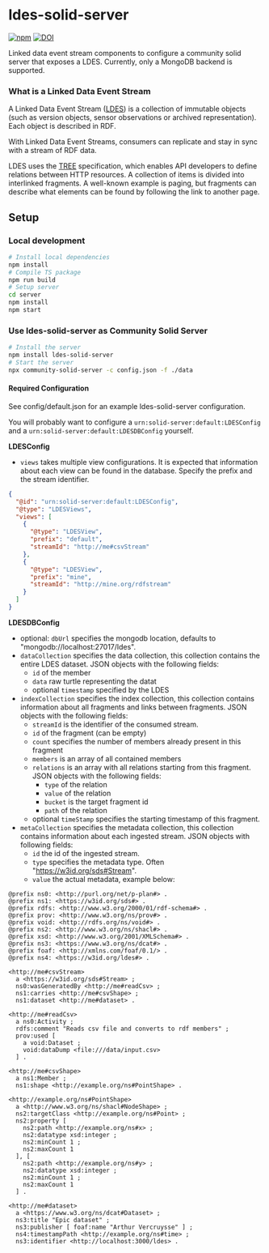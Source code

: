 # ldes-solid-server

[![npm](https://img.shields.io/npm/v/ldes-solid-server)](https://www.npmjs.com/package/ldes-solid-server)
[![DOI](https://zenodo.org/badge/DOI/10.5281/zenodo.7702103.svg)](https://doi.org/10.5281/zenodo.7702103)

Linked data event stream components to configure a community solid server that exposes a LDES.
Currently, only a MongoDB backend is supported.

### What is a Linked Data Event Stream

A Linked Data Event Stream ([LDES](https://semiceu.github.io/LinkedDataEventStreams/)) is a collection of immutable objects (such as version objects, sensor observations or archived representation). Each object is described in RDF.

With Linked Data Event Streams, consumers can replicate and stay in sync with a stream of RDF data.

LDES uses the [TREE](https://treecg.github.io/specification/) specification, which enables API developers to define relations between HTTP resources.
A collection of items is divided into interlinked fragments.
A well-known example is paging, but fragments can describe what elements can be found by following the link to another page.

## Setup

### Local development

```bash
# Install local dependencies
npm install
# Compile TS package
npm run build
# Setup server
cd server
npm install
npm start
```

### Use ldes-solid-server as Community Solid Server

```bash
# Install the server
npm install ldes-solid-server
# Start the server
npx community-solid-server -c config.json -f ./data
```

#### Required Configuration

See config/default.json for an example ldes-solid-server configuration.

You will probably want to configure a `urn:solid-server:default:LDESConfig` and a `urn:solid-server:default:LDESDBConfig` yourself.

**LDESConfig**

- `views` takes multiple view configurations. It is expected that information about each view can be found in the database. Specify the prefix and the stream identifier.

```json
{
  "@id": "urn:solid-server:default:LDESConfig",
  "@type": "LDESViews",
  "views": [
    {
      "@type": "LDESView",
      "prefix": "default",
      "streamId": "http://me#csvStream"
    },
    {
      "@type": "LDESView",
      "prefix": "mine",
      "streamId": "http://mine.org/rdfstream"
    }
  ]
}
```


**LDESDBConfig**

- optional: `dbUrl` specifies the mongodb location, defaults to "mongodb://localhost:27017/ldes".
- `dataCollection` specifies the data collection, this collection contains the entire LDES dataset. JSON objects with the following fields:
    - `id` of the member
    - `data` raw turtle representing the datat
    - optional `timestamp` specified by the LDES
- `indexCollection` specifies the index collection, this collection contains information about all fragments and links between fragments. JSON objects with the following fields:
    - `streamId` is the identifier of the consumed stream.
    - `id` of the fragment (can be empty)
    - `count` specifies the number of members already present in this fragment
    - `members` is an array of all contained members
    - `relations` is an array with all relations starting from this fragment. JSON objects with the following fields:
        - `type` of the relation
        - `value` of the relation
        - `bucket` is the target fragment id
        - `path` of the relation
    - optional `timeStamp` specifies the starting timestamp of this fragment.
- `metaCollection` specifies the metadata collection, this collection contains information about each ingested stream. JSON objects with following fields:
    - `id` the id of the ingested stream.
    - `type` specifies the metadata type. Often "https://w3id.org/sds#Stream".
    - `value` the actual metadata, example below:
```turtle
@prefix ns0: <http://purl.org/net/p-plan#> .
@prefix ns1: <https://w3id.org/sds#> .
@prefix rdfs: <http://www.w3.org/2000/01/rdf-schema#> .
@prefix prov: <http://www.w3.org/ns/prov#> .
@prefix void: <http://rdfs.org/ns/void#> .
@prefix ns2: <http://www.w3.org/ns/shacl#> .
@prefix xsd: <http://www.w3.org/2001/XMLSchema#> .
@prefix ns3: <https://www.w3.org/ns/dcat#> .
@prefix foaf: <http://xmlns.com/foaf/0.1/> .
@prefix ns4: <https://w3id.org/ldes#> .

<http://me#csvStream>
  a <https://w3id.org/sds#Stream> ;
  ns0:wasGeneratedBy <http://me#readCsv> ;
  ns1:carries <http://me#csvShape> ;
  ns1:dataset <http://me#dataset> .

<http://me#readCsv>
  a ns0:Activity ;
  rdfs:comment "Reads csv file and converts to rdf members" ;
  prov:used [
    a void:Dataset ;
    void:dataDump <file:///data/input.csv>
  ] .

<http://me#csvShape>
  a ns1:Member ;
  ns1:shape <http://example.org/ns#PointShape> .

<http://example.org/ns#PointShape>
  a <http://www.w3.org/ns/shacl#NodeShape> ;
  ns2:targetClass <http://example.org/ns#Point> ;
  ns2:property [
    ns2:path <http://example.org/ns#x> ;
    ns2:datatype xsd:integer ;
    ns2:minCount 1 ;
    ns2:maxCount 1
  ], [
    ns2:path <http://example.org/ns#y> ;
    ns2:datatype xsd:integer ;
    ns2:minCount 1 ;
    ns2:maxCount 1
  ] .

<http://me#dataset>
  a <https://www.w3.org/ns/dcat#Dataset> ;
  ns3:title "Epic dataset" ;
  ns3:publisher [ foaf:name "Arthur Vercruysse" ] ;
  ns4:timestampPath <http://example.org/ns#time> ;
  ns3:identifier <http://localhost:3000/ldes> .
```

